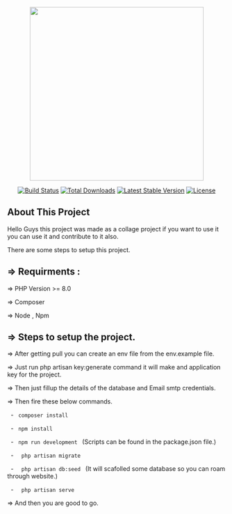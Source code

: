 <p align="center"><a href="https://laravel.com" target="_blank"><img src="https://raw.githubusercontent.com/laravel/art/master/logo-lockup/5%20SVG/2%20CMYK/1%20Full%20Color/laravel-logolockup-cmyk-red.svg" width="400"></a></p>

<p align="center">
<a href="https://travis-ci.org/laravel/framework"><img src="https://travis-ci.org/laravel/framework.svg" alt="Build Status"></a>
<a href="https://packagist.org/packages/laravel/framework"><img src="https://img.shields.io/packagist/dt/laravel/framework" alt="Total Downloads"></a>
<a href="https://packagist.org/packages/laravel/framework"><img src="https://img.shields.io/packagist/v/laravel/framework" alt="Latest Stable Version"></a>
<a href="https://packagist.org/packages/laravel/framework"><img src="https://img.shields.io/packagist/l/laravel/framework" alt="License"></a>
</p>

## About This Project
<p> Hello Guys this project was made as a collage project if you want to use it you can use it and contribute to it also.</p>

<p>There are some steps to setup this project.</p>

<h2>
=> Requirments :  
</h2>
<p>
=> PHP Version >= 8.0  
</p>
<p>
=> Composer  
</p>
<p>
=> Node , Npm
</p>

<h2>
=> Steps to setup the project.  
</h2>
<p>
=> After getting pull you can create an env file from the env.example file.  
</p>
<p>
=> Just run php artisan key:generate command it will make and application key for the project.  
</p>
<p>
=> Then just fillup the details of the database and Email smtp credentials.  
</p>
<p>
=> Then fire these below commands.  
</p>
<p>
&nbsp;&nbsp;- <code> composer install  </code>
</p>
<p>
&nbsp;&nbsp;- <code> npm install </code>
</p>
<p>
&nbsp;&nbsp;- <code> npm run development </code> (Scripts can be found in the package.json file.)  
</p>
<p>
&nbsp;&nbsp;- <code>  php artisan migrate  </code>
</p>
<p>
&nbsp;&nbsp;- <code>  php artisan db:seed </code> (It will scafolled some database so you can roam through website.)  
</p>
<p>
&nbsp;&nbsp;- <code>  php artisan serve </code>
</p>
    

<p>=> And then you are good to go.</p>